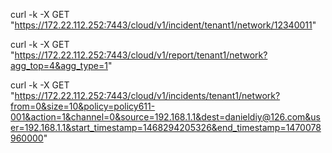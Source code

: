curl -k -X GET "https://172.22.112.252:7443/cloud/v1/incident/tenant1/network/12340011"

curl -k -X GET "https://172.22.112.252:7443/cloud/v1/report/tenant1/network?agg_top=4&agg_type=1" 

curl -k -X GET "https://172.22.112.252:7443/cloud/v1/incidents/tenant1/network?from=0&size=10&policy=policy611-001&action=1&channel=0&source=192.168.1.1&dest=danieldiy@126.com&user=192.168.1.1&start_timestamp=1468294205326&end_timestamp=1470078960000"
